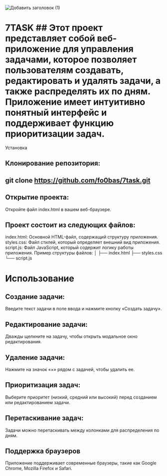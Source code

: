 

![Добавить заголовок (1)](https://github.com/user-attachments/assets/a64c234c-2736-403f-82b5-8ae13a01bdac)

# 7TASK ## Этот проект представляет собой веб-приложение для управления задачами, которое позволяет пользователям создавать, редактировать и удалять задачи, а также распределять их по дням. Приложение имеет интуитивно понятный интерфейс и поддерживает функцию приоритизации задач.
Установка
## Клонирование репозитория:<br>

## git clone https://github.com/fo0bas/7task.git<br>


## Открытие проекта:
 Откройте файл index.html в вашем веб-браузере.

## Проект состоит из следующих файлов:
index.html: Основной HTML-файл, содержащий структуру приложения.
styles.css: Файл стилей, который определяет внешний вид приложения.
script.js: Файл JavaScript, который содержит логику работы приложения.
Пример структуры файлов:
│
├── index.html
├── styles.css
└── script.js

# Использование<br>
## Создание задачи:<br>
Введите текст задачи в поле ввода и нажмите кнопку «Создать задачу».
## Редактирование задачи:<br>
Дважды щелкните на задачу, чтобы открыть модальное окно редактирования.
## Удаление задачи:<br>
Нажмите на значок «×» рядом с задачей, чтобы удалить ее.
## Приоритизация задач:<br>
Выберите приоритет (низкий, средний или высокий) перед созданием или редактированием задачи.
## Перетаскивание задач:<br>
Задачи можно перетаскивать между колонками для распределения по дням.
## Поддержка браузеров<br>
Приложение поддерживает современные браузеры, такие как Google Chrome, Mozilla Firefox и Safari.
